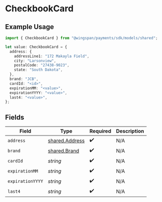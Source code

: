 # CheckbookCard

## Example Usage

```typescript
import { CheckbookCard } from "@wingspan/payments/sdk/models/shared";

let value: CheckbookCard = {
  address: {
    addressLine1: "172 Makayla Field",
    city: "Larsonview",
    postalCode: "27438-9023",
    state: "South Dakota",
  },
  brand: "JCB",
  cardId: "<id>",
  expirationMM: "<value>",
  expirationYYYY: "<value>",
  last4: "<value>",
};
```

## Fields

| Field                                                   | Type                                                    | Required                                                | Description                                             |
| ------------------------------------------------------- | ------------------------------------------------------- | ------------------------------------------------------- | ------------------------------------------------------- |
| `address`                                               | [shared.Address](../../../sdk/models/shared/address.md) | :heavy_check_mark:                                      | N/A                                                     |
| `brand`                                                 | [shared.Brand](../../../sdk/models/shared/brand.md)     | :heavy_check_mark:                                      | N/A                                                     |
| `cardId`                                                | *string*                                                | :heavy_check_mark:                                      | N/A                                                     |
| `expirationMM`                                          | *string*                                                | :heavy_check_mark:                                      | N/A                                                     |
| `expirationYYYY`                                        | *string*                                                | :heavy_check_mark:                                      | N/A                                                     |
| `last4`                                                 | *string*                                                | :heavy_check_mark:                                      | N/A                                                     |